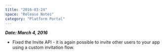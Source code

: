 ```yaml
---
title: "2016-03-24"
space: "Release Notes"
category: "Platform Portal"
---
```


***Date: March 4, 2016***

*   Fixed the Invite API - it is again possible to invite other users to your app using a custom invitation flow.
